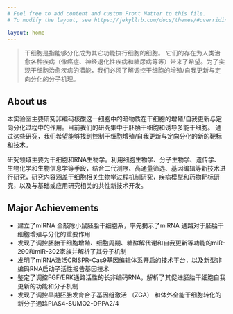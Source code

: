 ```yaml
---
# Feel free to add content and custom Front Matter to this file.
# To modify the layout, see https://jekyllrb.com/docs/themes/#overriding-theme-defaults

layout: home
---
```


> 干细胞是指能够分化成为其它功能执行细胞的细胞。 它们的存在为人类治愈各种疾病（像癌症、神经退化性疾病和糖尿病等等）带来了希望。为了实现干细胞治愈疾病的潜能，我们必须了解调控干细胞的增殖/自我更新与定向分化的分子机理。 

## About us

本实验室主要研究非编码核酸这一细胞中的暗物质在干细胞的增殖/自我更新与定向分化过程中的作用。目前我们的研究集中于胚胎干细胞和诱导多能干细胞。 通过这些研究，我们希望能够找到控制干细胞增殖/自我更新与定向分化的新的靶标和技术。

研究领域主要为干细胞和RNA生物学。利用细胞生物学、分子生物学、遗传学、生物化学和生物信息学等手段，结合二代测序、高通量筛选、基因编辑等新技术进行研究，研究内容涵盖干细胞相关生物学过程机制研究，疾病模型和药物靶标研究，以及与基础或应用研究相关的共性新技术开发。

## Major Achievements

- 建立了miRNA 全敲除小鼠胚胎干细胞系，率先揭示了miRNA 通路对于胚胎干细胞增殖与分化的重要作用
- 发现了调控胚胎干细胞增殖、细胞周期、糖酵解代谢和自我更新等功能的miR-290和miR-302家族并解析了其分子机制
- 发明了miRNA激活CRISPR-Cas9基因编辑体系开启的技术平台，以及新型非编码RNA启动子活性报告基因技术
- 鉴定了调控FGF/ERK通路活性的长非编码RNA，解析了其促进胚胎干细胞自我更新的功能和分子机制
- 发现了调控早期胚胎发育合子基因组激活 （ZGA） 和体外全能干细胞转化的新分子通路PIAS4-SUMO2-DPPA2/4
